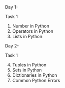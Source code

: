 Day 1-

Task 1
  1. Number in Python
  2. Operators in Python
  3. Lists in Python

Day 2-

Task 1

  4. Tuples in Python
  5. Sets in  Python
  6. Dictionaries in Python
  7. Common Python Errors

